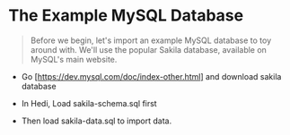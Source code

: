 # The Example MySQL Database

> Before we begin, let's import an example MySQL database to toy around with. We'll use the popular Sakila database, available on MySQL's main website.

- Go [https://dev.mysql.com/doc/index-other.html] and download sakila database

- In Hedi, Load sakila-schema.sql first

- Then load sakila-data.sql to import data.